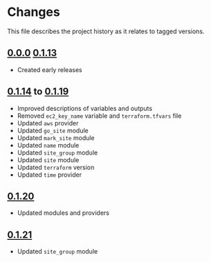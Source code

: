 # Changes
This file describes the project history as it relates to tagged versions.

## [0.0.0](.) [0.1.13](.)
- Created early releases

## [0.1.14](.) to [0.1.19](.)
- Improved descriptions of variables and outputs
- Removed `ec2_key_name` variable and `terraform.tfvars` file
- Updated `aws` provider
- Updated `go_site` module
- Updated `mark_site` module
- Updated `name` module
- Updated `site_group` module
- Updated `site` module
- Updated `terraform` version
- Updated `time` provider

## [0.1.20](.)
- Updated modules and providers

## [0.1.21](.)
- Updated `site_group` module
